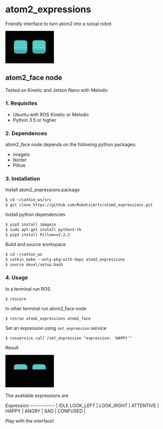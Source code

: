 # atom2_expressions
Friendly interface to turn atom2 into a social robot

<img src="src/animations/idle.gif" width="30%">

## atom2_face node

Tested on Kinetic and Jetson Nano with Melodic

### 1. Requisites

* Ubuntu with ROS Kinetic or Melodic
* Python 3.5 or higher

### 2. Dependences

atom2_face node depends on the following python packages:

* imageio
* tkinter
* Pillow

### 3. Installation

Install atom2_expressions package
```
$ cd ~/catkin_ws/src
$ git clone https://github.com/RoboticArts/atom2_expressions.git
```
Install python dependencies
```
$ pip3 install imageio
$ sudo apt-get install python3-tk
$ pip3 install Pillow==2.2.2
```

Build and source workspace

```
$ cd ~/catkin_ws
$ catkin_make --only-pkg-with-deps atom2_expressions
$ source devel/setup.bash
```

### 4. Usage

In a terminal run ROS
```
$ roscore
```
In other terminal run atom2_face node
```
$ rosrun atom2_expressions atom2_face
```
Set an expression using ```set_expression``` service
```
$ rosservice call /set_expression "expression: 'HAPPY'" 
```
Result

<img src="src/animations/idle_laugh.gif" width="30%">

The available expressions are

Expression
------------ |
IDLE
LOOK_LEFT |
LOOK_RIGHT |
ATTENTIVE |
HAPPY |
ANGRY |
SAD |
CONFUSED |

Play with the interface!
